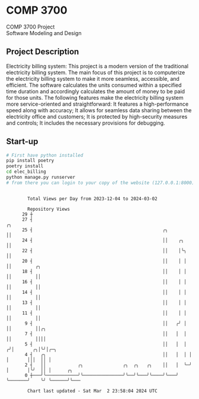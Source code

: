# COMP 3700
COMP 3700 Project  
Software Modeling and Design
## Project Description
Electricity billing system: This project is a modern version of the traditional electricity billing system. The main focus of this project is to computerize the electricity billing system to make it more seamless, accessible, and efficient. The software calculates the units consumed within a specified time duration and accordingly calculates the amount of money to be paid for those units. The following features make the electricity billing system more service-oriented and straightforward: It features a high-performance speed along with accuracy; It allows for seamless data sharing between the electricity office and customers; It is protected by high-security measures and controls; It includes the necessary provisions for debugging.

## Start-up
```bash
# First have python installed
pip install poetry
poetry install
cd elec_billing
python manage.py runserver
# from there you can login to your copy of the website (127.0.0.1:8000), default creds are admin/admin
```

```

        Total Views per Day from 2023-12-04 to 2024-03-02

        Repository Views
      29 ┼
      27 ┤                                                            ╭╮
      25 ┤                                                 ╭╮         ││
      24 ┤                                                 ││    ╭╮   ││
      22 ┤                                                 ││    │╰╮  ││
      20 ┤                                                 ││    │ │  ││         ╭╮
      18 ┤                                                 ││    │ │  ││         ││
      16 ┤                                                 ││    │ │  ││         ││
      14 ┤                                                 ││    │ │  ││         ││
      13 ┤                                                 ││    │ │  ││         ││
      11 ┤                                                 ││    │ │  ││         ││
       9 ┤                                                 ││   ╭╯ │  ││         ││╭╮
       7 ┤                                                 ││   │  │  ││         ││││
       5 ┤                                                 ││   │  │ ╭╯│       ╭╮│╰╯│╭─╮
       4 ┤   ╭╮                                            ││   │  │ │ │       │││  ││ │
       2 ┤   ││            ╭╮               ╭╮  ╭╮   ╭╮    ││   │  ╰─╯ │       │╰╯  ││ │      ╭╮
       0 ┼───╯╰────────────╯╰───────────────╯╰──╯╰───╯╰────╯╰───╯      ╰───────╯    ╰╯ ╰──────╯╰───

        Chart last updated - Sat Mar  2 23:58:04 2024 UTC
        
```
